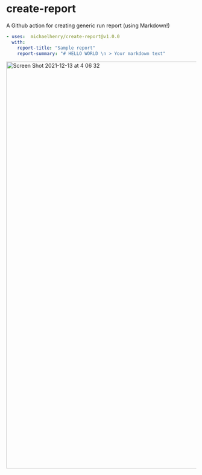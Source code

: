 # create-report

A Github action for creating generic run report (using Markdown!)

```yml
- uses:  michaelhenry/create-report@v1.0.0
  with:
    report-title: "Sample report"
    report-summary: "# HELLO WORLD \n > Your markdown text"
```
<img width="1076" alt="Screen Shot 2021-12-13 at 4 06 32" src="https://user-images.githubusercontent.com/717992/145722614-bc2987a6-72b3-4f26-9948-6bcf40658854.png">
